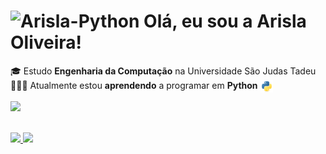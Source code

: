 # <img alig="left" alt="Arisla-Python" width="3%" src="https://cdn.jsdelivr.net/gh/devicons/devicon/icons/python/python-original.svg"> Olá, eu sou a Arisla Oliveira!

🎓 Estudo **Engenharia da Computação** na Universidade São Judas Tadeu <br>
👩🏻‍💻 Atualmente estou **aprendendo** a programar em **Python** <img align="center" alt="Arisla-Python" height="20" width="20" src="https://raw.githubusercontent.com/devicons/devicon/master/icons/python/python-original.svg"> <br>


<a href="https://www.linkedin.com/in/arisla-oliveira" target="_blank"><img src="https://img.shields.io/badge/-LinkedIn-%230077B5?style=for-the-badge&logo=linkedin&logoColor=white" target="_blank"></a> 
  

  <br>
<div>
  <a href="https://github.com/arislaoliveira">
  <img width="50%" src="https://github-readme-stats.vercel.app/api?username=arislaoliveira&show_icons=true&theme=synthwave"/> 
  <img width="45%" src="https://github-readme-stats.vercel.app/api/top-langs/?username=arislaoliveira&layout=compact&show_icons=true&theme=synthwave"/>

 </div>
